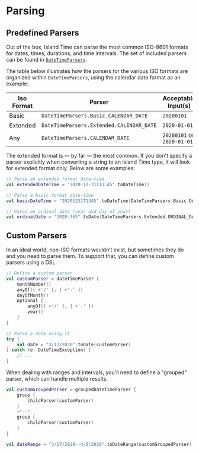 # Parsing

## Predefined Parsers

Out of the box, Island Time can parse the most common ISO-8601 formats for dates, times, durations, and time intervals. The set of included parsers can be found in [`DateTimeParsers`](../api/core/io.islandtime.parser/-date-time-parsers/index.md).

The table below illustrates how the parsers for the various ISO formats are organized within `DateTimeParsers`, using the calendar date format as an example:

| Iso Format | Parser | Acceptable Input(s) |
| --- | --- | --- |
| Basic | `DateTimeParsers.Basic.CALENDAR_DATE` | `20200101` |
| Extended | `DateTimeParsers.Extended.CALENDAR_DATE` | `2020-01-01` |
| Any | `DateTimeParsers.CALENDAR_DATE` | `20200101` or `2020-01-01` |

The extended format is &mdash; by far &mdash; the most common. If you don't specify a parser explicitly when converting a string to an Island Time type, it will look for extended format only. Below are some examples:

```kotlin
// Parse an extended format date-time
val extendedDateTime = "2020-12-31T13:45".toDateTime()

// Parse a basic format date-time
val basicDateTime = "20201231T1345".toDateTime(DateTimeParsers.Basic.DATE_TIME)

// Parse an ordinal date (year and day of year)
val ordinalDate = "2020-365".toDate(DateTimeParsers.Extended.ORDINAL_DATE)
```

## Custom Parsers

In an ideal world, non-ISO formats wouldn’t exist, but sometimes they do and you need to parse them. To support that, you can define custom parsers using a DSL.

```kotlin
// Define a custom parser
val customParser = dateTimeParser {
    monthNumber()
    anyOf({ +'/' }, { +'-' })
    dayOfMonth()
    optional {
        anyOf({ +'/' }, { +'-' })
        year()
    }
}

// Parse a date using it
try {
    val date = "3/17/2020".toDate(customParser)
} catch (e: DateTimeException) {
    // ...
}
```

When dealing with ranges and intervals, you'll need to define a "grouped" parser, which can handle multiple results.

```kotlin
val customGroupedParser = groupedDateTimeParser {
    group {
        childParser(customParser)
    }
    +"--"
    group {
        childParser(customParser)
    }
}

val dateRange = "3/17/2020--4/5/2020".toDateRange(customGroupedParser)
```